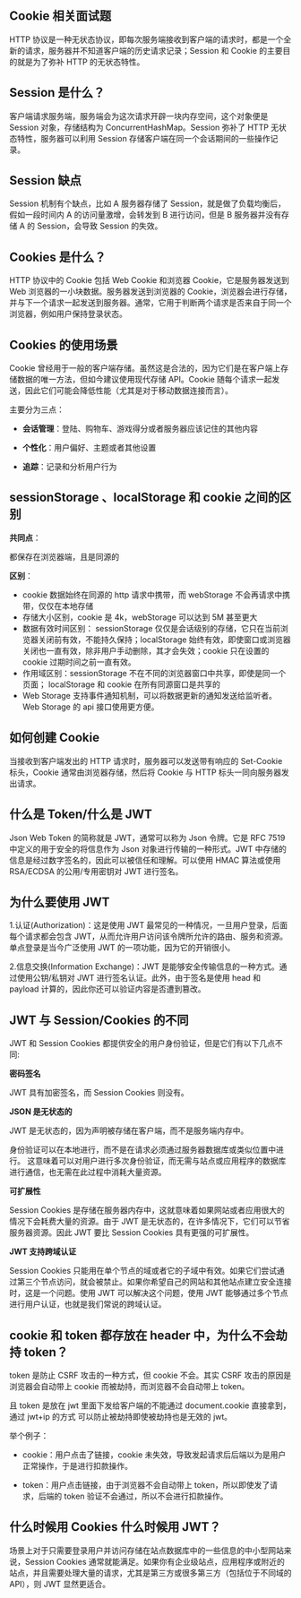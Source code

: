 ## Cookie 相关面试题

HTTP 协议是一种无状态协议，即每次服务端接收到客户端的请求时，都是一个全新的请求，服务器并不知道客户端的历史请求记录；Session 和 Cookie 的主要目的就是为了弥补 HTTP 的无状态特性。

## Session 是什么？

客户端请求服务端，服务端会为这次请求开辟一块内存空间，这个对象便是 Session 对象，存储结构为 ConcurrentHashMap。Session 弥补了 HTTP 无状态特性，服务器可以利用 Session 存储客户端在同一个会话期间的一些操作记录。

## Session 缺点

Session 机制有个缺点，比如 A 服务器存储了 Session，就是做了负载均衡后，假如一段时间内 A 的访问量激增，会转发到 B 进行访问，但是 B 服务器并没有存储 A 的 Session，会导致 Session 的失效。

## Cookies 是什么？

HTTP 协议中的 Cookie 包括 Web Cookie 和浏览器 Cookie，它是服务器发送到 Web 浏览器的一小块数据。服务器发送到浏览器的 Cookie，浏览器会进行存储，并与下一个请求一起发送到服务器。通常，它用于判断两个请求是否来自于同一个浏览器，例如用户保持登录状态。

## Cookies 的使用场景

Cookie 曾经用于一般的客户端存储。虽然这是合法的，因为它们是在客户端上存储数据的唯一方法，但如今建议使用现代存储 API。Cookie 随每个请求一起发送，因此它们可能会降低性能（尤其是对于移动数据连接而言）。

主要分为三点：

- **会话管理**：登陆、购物车、游戏得分或者服务器应该记住的其他内容

- **个性化**：用户偏好、主题或者其他设置

- **追踪**：记录和分析用户行为

## sessionStorage 、localStorage 和 cookie 之间的区别

**共同点**：

都保存在浏览器端，且是同源的

**区别**：

- cookie 数据始终在同源的 http 请求中携带，而 webStorage 不会再请求中携带，仅仅在本地存储
- 存储大小区别，cookie 是 4k，webStorage 可以达到 5M 甚至更大
- 数据有效时间区别： sessionStorage 仅仅是会话级别的存储，它只在当前浏览器关闭前有效，不能持久保持；localStorage 始终有效，即使窗口或浏览器关闭也一直有效，除非用户手动删除，其才会失效；cookie 只在设置的 cookie 过期时间之前一直有效。
- 作用域区别：sessionStorage 不在不同的浏览器窗口中共享，即使是同一个页面； localStorage 和 cookie 在所有同源窗口是共享的
- Web Storage 支持事件通知机制，可以将数据更新的通知发送给监听者。Web Storage 的 api 接口使用更方便。

## 如何创建 Cookie

当接收到客户端发出的 HTTP 请求时，服务器可以发送带有响应的 Set-Cookie 标头，Cookie 通常由浏览器存储，然后将 Cookie 与 HTTP 标头一同向服务器发出请求。

## 什么是 Token/什么是 JWT

Json Web Token 的简称就是 JWT，通常可以称为 Json 令牌。它是 RFC 7519 中定义的用于安全的将信息作为 Json 对象进行传输的一种形式。JWT 中存储的信息是经过数字签名的，因此可以被信任和理解。可以使用 HMAC 算法或使用 RSA/ECDSA 的公用/专用密钥对 JWT 进行签名。

## 为什么要使用 JWT

1.认证(Authorization)：这是使用 JWT 最常见的一种情况，一旦用户登录，后面每个请求都会包含 JWT，从而允许用户访问该令牌所允许的路由、服务和资源。单点登录是当今广泛使用 JWT 的一项功能，因为它的开销很小。

2.信息交换(Information Exchange)：JWT 是能够安全传输信息的一种方式。通过使用公钥/私钥对 JWT 进行签名认证。此外，由于签名是使用 head 和 payload 计算的，因此你还可以验证内容是否遭到篡改。

## JWT 与 Session/Cookies 的不同

JWT 和 Session Cookies 都提供安全的用户身份验证，但是它们有以下几点不同:

**密码签名**

JWT 具有加密签名，而 Session Cookies 则没有。

**JSON 是无状态的**

JWT 是无状态的，因为声明被存储在客户端，而不是服务端内存中。

身份验证可以在本地进行，而不是在请求必须通过服务器数据库或类似位置中进行。 这意味着可以对用户进行多次身份验证，而无需与站点或应用程序的数据库进行通信，也无需在此过程中消耗大量资源。

**可扩展性**

Session Cookies 是存储在服务器内存中，这就意味着如果网站或者应用很大的情况下会耗费大量的资源。由于 JWT 是无状态的，在许多情况下，它们可以节省服务器资源。因此 JWT 要比 Session Cookies 具有更强的可扩展性。

**JWT 支持跨域认证**

Session Cookies 只能用在单个节点的域或者它的子域中有效。如果它们尝试通过第三个节点访问，就会被禁止。如果你希望自己的网站和其他站点建立安全连接时，这是一个问题。使用 JWT 可以解决这个问题，使用 JWT 能够通过多个节点进行用户认证，也就是我们常说的跨域认证。

## cookie 和 token 都存放在 header 中，为什么不会劫持 token？

token 是防止 CSRF 攻击的一种方式，但 cookie 不会。其实 CSRF 攻击的原因是浏览器会自动带上 cookie 而被劫持，而浏览器不会自动带上 token。

且 token 是放在 jwt 里面下发给客户端的不能通过 document.cookie 直接拿到，通过 jwt+ip 的方式 可以防止被劫持即使被劫持也是无效的 jwt。

举个例子：

- cookie：用户点击了链接，cookie 未失效，导致发起请求后后端以为是用户正常操作，于是进行扣款操作。

- token：用户点击链接，由于浏览器不会自动带上 token，所以即使发了请求，后端的 token 验证不会通过，所以不会进行扣款操作。

## 什么时候用 Cookies 什么时候用 JWT？

场景上对于只需要登录用户并访问存储在站点数据库中的一些信息的中小型网站来说，Session Cookies 通常就能满足。如果你有企业级站点，应用程序或附近的站点，并且需要处理大量的请求，尤其是第三方或很多第三方（包括位于不同域的 API），则 JWT 显然更适合。
